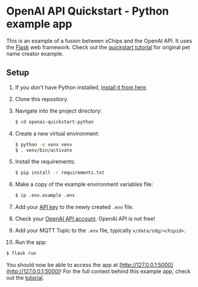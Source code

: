 # OpenAI API Quickstart - Python example app

This is an example of a fusion between xChips and the OpenAI API. It uses the [Flask](https://flask.palletsprojects.com/en/2.0.x/) web framework. Check out the [quickstart tutorial](https://beta.openai.com/docs/quickstart) for original pet name creator example.

## Setup

1. If you don’t have Python installed, [install it from here](https://www.python.org/downloads/).

2. Clone this repository.

3. Navigate into the project directory:

   ```bash
   $ cd openai-quickstart-python
   ```

4. Create a new virtual environment:

   ```bash
   $ python -m venv venv
   $ . venv/bin/activate
   ```

5. Install the requirements:

   ```bash
   $ pip install -r requirements.txt
   ```

6. Make a copy of the example environment variables file:

   ```bash
   $ cp .env.example .env
   ```

7. Add your [API key](https://beta.openai.com/account/api-keys) to the newly created `.env` file.

8. Check your [OpenAI API account](https://platform.openai.com/account/billing/overview). OpenAI API is not free!

9. Add your MQTT Topic to the `.env` file, typically `x/data/sdg/<chipid>`.

10. Run the app:

   ```bash
   $ flask run
   ```

You should now be able to access the app at [http://127.0.0.1:5000](http://127.0.0.1:5000)! For the full context behind this example app, check out the [tutorial](https://beta.openai.com/docs/quickstart).
